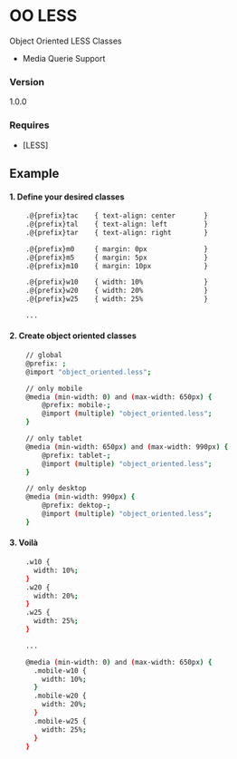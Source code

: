 # OO LESS
Object Oriented LESS Classes

  - Media Querie Support

### Version
1.0.0

### Requires

* [LESS]

## Example
#### 1. Define your desired classes
```sh
    .@{prefix}tac    { text-align: center       }
    .@{prefix}tal    { text-align: left         }
    .@{prefix}tar    { text-align: right        }

    .@{prefix}m0     { margin: 0px              }
    .@{prefix}m5     { margin: 5px              }
    .@{prefix}m10    { margin: 10px             }

    .@{prefix}w10    { width: 10%               }
    .@{prefix}w20    { width: 20%               }
    .@{prefix}w25    { width: 25%               }

    ...
```
#### 2. Create object oriented classes 
```sh
    // global
    @prefix: ;
    @import "object_oriented.less";

    // only mobile
    @media (min-width: 0) and (max-width: 650px) {
        @prefix: mobile-;
        @import (multiple) "object_oriented.less";
    }

    // only tablet
    @media (min-width: 650px) and (max-width: 990px) {
        @prefix: tablet-;
        @import (multiple) "object_oriented.less";
    }

    // only desktop
    @media (min-width: 990px) {
        @prefix: dektop-;
        @import (multiple) "object_oriented.less";
    }
```
#### 3. Voilà
```sh
    .w10 {
      width: 10%;
    }
    .w20 {
      width: 20%;
    }
    .w25 {
      width: 25%;
    }

    ...

    @media (min-width: 0) and (max-width: 650px) {
      .mobile-w10 {
        width: 10%;
      }
      .mobile-w20 {
        width: 20%;
      }
      .mobile-w25 {
        width: 25%;
      }
    }
```